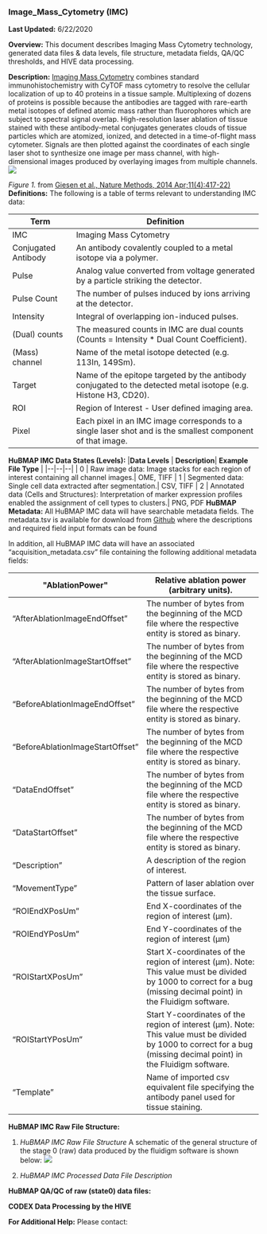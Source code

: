 
### **Image_Mass_Cytometry (IMC)**

**Last Updated:** 6/22/2020

**Overview:** 
This document describes Imaging Mass Cytometry technology, generated data files & data levels, file structure, metadata fields, QA/QC thresholds, and HIVE data processing.

**Description:** 
[Imaging Mass Cytometry](http://www.bodenmillerlab.com/research-2/imaging-mass-cytometry/) combines standard immunohistochemistry with CyTOF mass cytometry to resolve the cellular localization of up to 40 proteins in a tissue sample. Multiplexing of dozens of proteins is possible because the antibodies are tagged with rare-earth metal isotopes of defined atomic mass rather than fluorophores which are subject to spectral signal overlap. High-resolution laser ablation of tissue stained with these antibody-metal conjugates generates clouds of tissue particles which are atomized, ionized, and detected in a time-of-flight mass cytometer. Signals are then plotted against the coordinates of each single laser shot to synthesize one image per mass channel, with high-dimensional images produced by overlaying images from multiple channels.
![](https://lh6.googleusercontent.com/ox0uDpu8JTG8Ovwiuwfp1EvWBM7oq6ambvhbmMM0A-M7gppofNs3PaNiFuCq-JA93D-aSfwwTGKnzax-aiDV_khQbQJLYakui3vdvFBp-L1rDlfyegAl7Eq60dJ5pBpDD8YApg0)

*Figure 1.*  from [Giesen et al., Nature Methods, 2014 Apr;11(4):417-22)](https://www.nature.com/articles/nmeth.2869)
**Definitions:** 
The following is a table of terms relevant to understanding IMC data:

|**Term** |  **Definition**
|--|--|
|  IMC| Imaging Mass Cytometry| 
|  Conjugated Antibody| An antibody covalently coupled to a metal isotope via a polymer.| 
|  Pulse| Analog value converted from voltage generated by a particle striking the detector.| 
|  Pulse Count| The number of pulses induced by ions arriving at the detector.| 
|  Intensity| Integral of overlapping ion-induced pulses.| 
|  (Dual) counts| The measured counts in IMC are dual counts (Counts = Intensity * Dual Count Coefficient).| 
|  (Mass) channel| Name of the metal isotope detected (e.g. 113In, 149Sm).| 
|  Target| Name of the epitope targeted by the antibody conjugated to the detected metal isotope (e.g. Histone H3, CD20).| 
|  ROI| Region of Interest - User defined imaging area.| 
|  Pixel| Each pixel in an IMC image corresponds to a single laser shot and is the smallest component of that image.| 

**HuBMAP IMC Data States (Levels):**
|**Data Levels** |  **Description**| **Example File Type** | 
|--|--|--|
|  0 | Raw image data: Image stacks for each region of interest containing all channel images.| OME, TIFF
| 1 |  Segmented data: Single cell data extracted after segmentation.|  CSV, TIFF
| 2 |  Annotated data (Cells and Structures): Interpretation of marker expression profiles enabled the assignment of cell types to clusters.|  PNG, PDF
**HuBMAP Metadata:** 
All HuBMAP IMC data will have searchable metadata fields. The metadata.tsv is available for download from [Github](https://github.com/hubmapconsortium/ingest-validation-tools/tree/master/docs/imc) where the descriptions and required field input formats can be found

In addition, all HuBMAP IMC data will have an associated “acquisition_metadata.csv” file containing the following additional metadata fields:

|"AblationPower" |  Relative ablation power (arbitrary units).
|--|--|
|  “AfterAblationImageEndOffset”| The number of bytes from the beginning of the MCD file where the respective entity is stored as binary.| 
|  “AfterAblationImageStartOffset”| The number of bytes from the beginning of the MCD file where the respective entity is stored as binary.| 
|  “BeforeAblationImageEndOffset”| The number of bytes from the beginning of the MCD file where the respective entity is stored as binary.| 
|  “BeforeAblationImageStartOffset”| The number of bytes from the beginning of the MCD file where the respective entity is stored as binary.| 
|  “DataEndOffset”| The number of bytes from the beginning of the MCD file where the respective entity is stored as binary.| 
|  “DataStartOffset”| The number of bytes from the beginning of the MCD file where the respective entity is stored as binary.| 
|  “Description”| A description of the region of interest.| 
|  “MovementType”| Pattern of laser ablation over the tissue surface.| 
|  “ROIEndXPosUm”| End X-coordinates of the region of interest (µm).| 
|  “ROIEndYPosUm”| End Y-coordinates of the region of interest (µm)| 
|  “ROIStartXPosUm”| Start X-coordinates of the region of interest (µm). Note: This value must be divided by 1000 to correct for a bug (missing decimal point) in the Fluidigm software.| 
|  “ROIStartYPosUm”| Start Y-coordinates of the region of interest (µm). Note: This value must be divided by 1000 to correct for a bug (missing decimal point) in the Fluidigm software.|
|  “Template”| Name of imported csv equivalent file specifying the antibody panel used for tissue staining.|

**HuBMAP IMC Raw File Structure:**
1.  *HuBMAP IMC Raw File Structure*
    A schematic of the general structure of the stage 0 (raw) data produced by the fluidigm software is shown below:
![](https://lh3.googleusercontent.com/Cv5xsGl9_tP2aoDD963MjNu-SViqg2a-iVpxAzk6o3IjlQnO-LtEu257NyIr1ZwA52cs8StTHUEL8CAJG9WoqnhN26MdcL5ivAhW6ALMR1t8wMglWyYUHEJPPobr0bSVEdpyfRI)
2) *HuBMAP IMC Processed Data File Description*

**HuBMAP QA/QC of raw (state0) data files:**

**CODEX Data Processing by the HIVE**

**For Additional Help:** Please contact:
<!--stackedit_data:
eyJoaXN0b3J5IjpbMTM1MzQwNTA2MSwxMDYxNzEzMzEsNTk3MD
czMjcsNDk3ODE4ODEwLDczMDk5ODExNl19
-->
